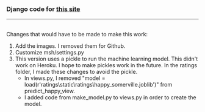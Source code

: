 
### **Django code for [this site](https://moresomervillehappinessapp.herokuapp.com/home)**
___
<br>
Changes that would have to be made to make this work:

1. Add the images. I removed them for Github.
2. Customize msh/settings.py
3. This version uses a pickle to run the machine learning model. This didn't work on Heroku. I hope to make pickles work in the future. In the ratings folder, I made these changes to avoid the pickle.
    - In views.py, I removed "model = load(r'ratings\static\ratings\happy_somerville.joblib')" from predict_happy_view. 
    - I added code from make_model.py to views.py in order to create the model.
